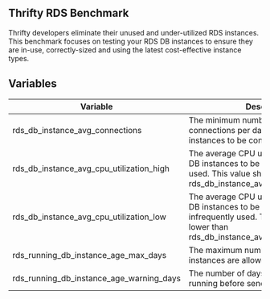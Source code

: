 ## Thrifty RDS Benchmark

Thrifty developers eliminate their unused and under-utilized RDS instances. This benchmark focuses on testing your RDS DB instances to ensure they are in-use, correctly-sized and using the latest cost-effective instance types.

## Variables

| Variable | Description | Default |
| - | - | - |
| rds_db_instance_avg_connections | The minimum number of average connections per day required for DB instances to be considered in-use. | 2 connections/day |
| rds_db_instance_avg_cpu_utilization_high | The average CPU utilization required for DB instances to be considered frequently used. This value should be higher than rds_db_instance_avg_cpu_utilization_low. | 50% |
| rds_db_instance_avg_cpu_utilization_low | The average CPU utilization required for DB instances to be considered infrequently used. This value should be lower than rds_db_instance_avg_cpu_utilization_high. | 25% |
| rds_running_db_instance_age_max_days | The maximum number of days DB instances are allowed to run. | 90 days |
| rds_running_db_instance_age_warning_days | The number of days DB instances can be running before sending a warning. | 30 days |
